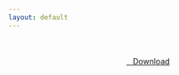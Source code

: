 ```yaml
---
layout: default
---
```


<br />

<br />

<center>
<a href="https://drive.google.com/uc?authuser=0&id=1PyeYkxAMPAWLqVVOX1WIHkRwdT9zT6wl&export=download" class="hbt"><i class="fa fa-chevron-down" aria-hidden="true"></i>&nbsp; &nbsp;Download</a>
</center><br />

<br />
